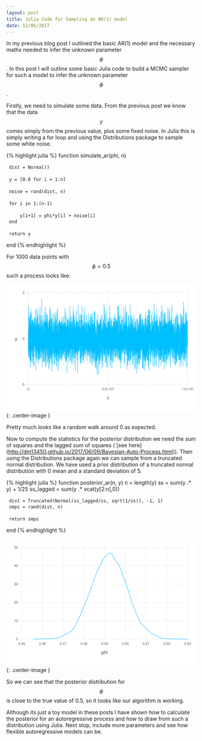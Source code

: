 ```yaml
---
layout: post
title: Julia Code for Sampling an AR(1) model
date: 12/06/2017
---
```


In my previous blog post I outlined the basic AR(1) model and the necessary maths needed to infer the unknown parameter $$\phi$$. In this post I will outline some basic Julia code to build a MCMC sampler for such a model to infer the unknown parameter $$\phi$$. 

Firstly, we need to simulate some data. From the previous post we know that the data $$y$$ comes simply from the previous value, plus some fixed noise. In Julia this is simply writing a for loop and using the Distributions package to sample some white noise. 

{% highlight julia %}
function simulate_ar(phi, n)

	 dist = Normal()

	 y = [0.0 for i = 1:n]

	 noise = rand(dist, n)

	 for i in 1:(n-1)

	     y[i+1] = phi*y[i] + noise[i] 
	 end

	 return y
end
{% endhighlight %}
	
For 1000 data points with $$\phi=0.5$$ such a process looks like: 

![AR1 Process Plot](/assets/y_plot.svg){: .center-image }

Pretty much looks like a random walk around 0 as expected. 

Now to compute the statistics for the posterior distribution we need
the sum of squares and the lagged sum of squares ( [see here] (http://dm13450.github.io/2017/06/09/Bayesian-Auto-Process.html)). Then using the Distributions package again we can sample from a truncated normal distribution. We have used a prior distribution of a truncated normal distribution with 0 mean and a standard deviation of 5. 

{% highlight julia %}
function posterior_ar(n, y)
	 n = length(y)
	 ss = sum(y .* y) + 1/25 
	 ss_lagged = sum(y .* vcat(y[2:n],0))
	 
	 dist = Truncated(Normal(ss_lagged/ss, sqrt(1/ss)), -1, 1)
	 smps = rand(dist, n)

	 return smps
end
{% endhighlight %}


![Phi Density Plot](/assets/phi_density.svg){: .center-image }

So we can see that the posterior distribution for $$\phi$$ is close to the true value of 0.5, so it looks like our algorithm is working. 

Although its just a toy model in these posts I have shown how to calculate the posterior for an autoregressive process and how to draw from such a distribution using Julia. Next stop, include more parameters and see how flexible autoregressive models can be. 
